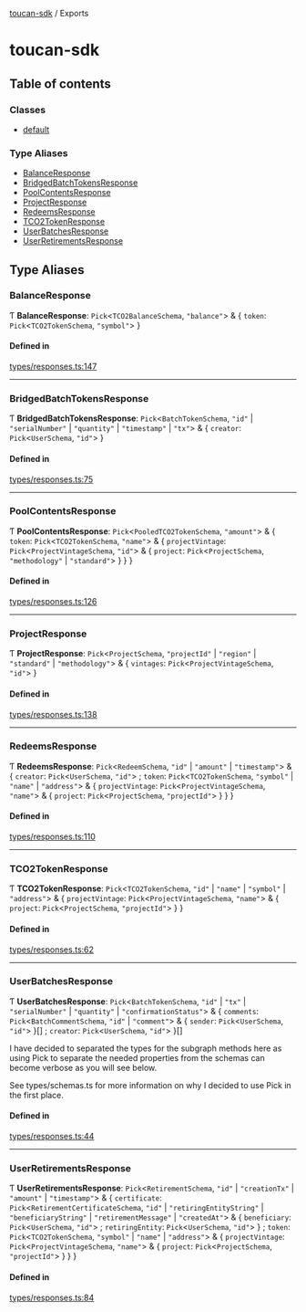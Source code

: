 [toucan-sdk](README.md) / Exports

# toucan-sdk

## Table of contents

### Classes

- [default](classes/default.md)

### Type Aliases

- [BalanceResponse](modules.md#balanceresponse)
- [BridgedBatchTokensResponse](modules.md#bridgedbatchtokensresponse)
- [PoolContentsResponse](modules.md#poolcontentsresponse)
- [ProjectResponse](modules.md#projectresponse)
- [RedeemsResponse](modules.md#redeemsresponse)
- [TCO2TokenResponse](modules.md#tco2tokenresponse)
- [UserBatchesResponse](modules.md#userbatchesresponse)
- [UserRetirementsResponse](modules.md#userretirementsresponse)

## Type Aliases

### BalanceResponse

Ƭ **BalanceResponse**: `Pick`<`TCO2BalanceSchema`, ``"balance"``\> & { `token`: `Pick`<`TCO2TokenSchema`, ``"symbol"``\>  }

#### Defined in

[types/responses.ts:147](https://github.com/GigaHierz/toucan-sdk/blob/b837065/src/types/responses.ts#L147)

___

### BridgedBatchTokensResponse

Ƭ **BridgedBatchTokensResponse**: `Pick`<`BatchTokenSchema`, ``"id"`` \| ``"serialNumber"`` \| ``"quantity"`` \| ``"timestamp"`` \| ``"tx"``\> & { `creator`: `Pick`<`UserSchema`, ``"id"``\>  }

#### Defined in

[types/responses.ts:75](https://github.com/GigaHierz/toucan-sdk/blob/b837065/src/types/responses.ts#L75)

___

### PoolContentsResponse

Ƭ **PoolContentsResponse**: `Pick`<`PooledTCO2TokenSchema`, ``"amount"``\> & { `token`: `Pick`<`TCO2TokenSchema`, ``"name"``\> & { `projectVintage`: `Pick`<`ProjectVintageSchema`, ``"id"``\> & { `project`: `Pick`<`ProjectSchema`, ``"methodology"`` \| ``"standard"``\>  }  }  }

#### Defined in

[types/responses.ts:126](https://github.com/GigaHierz/toucan-sdk/blob/b837065/src/types/responses.ts#L126)

___

### ProjectResponse

Ƭ **ProjectResponse**: `Pick`<`ProjectSchema`, ``"projectId"`` \| ``"region"`` \| ``"standard"`` \| ``"methodology"``\> & { `vintages`: `Pick`<`ProjectVintageSchema`, ``"id"``\>  }

#### Defined in

[types/responses.ts:138](https://github.com/GigaHierz/toucan-sdk/blob/b837065/src/types/responses.ts#L138)

___

### RedeemsResponse

Ƭ **RedeemsResponse**: `Pick`<`RedeemSchema`, ``"id"`` \| ``"amount"`` \| ``"timestamp"``\> & { `creator`: `Pick`<`UserSchema`, ``"id"``\> ; `token`: `Pick`<`TCO2TokenSchema`, ``"symbol"`` \| ``"name"`` \| ``"address"``\> & { `projectVintage`: `Pick`<`ProjectVintageSchema`, ``"name"``\> & { `project`: `Pick`<`ProjectSchema`, ``"projectId"``\>  }  }  }

#### Defined in

[types/responses.ts:110](https://github.com/GigaHierz/toucan-sdk/blob/b837065/src/types/responses.ts#L110)

___

### TCO2TokenResponse

Ƭ **TCO2TokenResponse**: `Pick`<`TCO2TokenSchema`, ``"id"`` \| ``"name"`` \| ``"symbol"`` \| ``"address"``\> & { `projectVintage`: `Pick`<`ProjectVintageSchema`, ``"name"``\> & { `project`: `Pick`<`ProjectSchema`, ``"projectId"``\>  }  }

#### Defined in

[types/responses.ts:62](https://github.com/GigaHierz/toucan-sdk/blob/b837065/src/types/responses.ts#L62)

___

### UserBatchesResponse

Ƭ **UserBatchesResponse**: `Pick`<`BatchTokenSchema`, ``"id"`` \| ``"tx"`` \| ``"serialNumber"`` \| ``"quantity"`` \| ``"confirmationStatus"``\> & { `comments`: `Pick`<`BatchCommentSchema`, ``"id"`` \| ``"comment"``\> & { `sender`: `Pick`<`UserSchema`, ``"id"``\>  }[] ; `creator`: `Pick`<`UserSchema`, ``"id"``\>  }[]

I have decided to separated the types for the subgraph methods here as using Pick to separate
the needed properties from the schemas can become verbose as you will see below.

See types/schemas.ts for more information on why I decided to use Pick in the first place.

#### Defined in

[types/responses.ts:44](https://github.com/GigaHierz/toucan-sdk/blob/b837065/src/types/responses.ts#L44)

___

### UserRetirementsResponse

Ƭ **UserRetirementsResponse**: `Pick`<`RetirementSchema`, ``"id"`` \| ``"creationTx"`` \| ``"amount"`` \| ``"timestamp"``\> & { `certificate`: `Pick`<`RetirementCertificateSchema`, ``"id"`` \| ``"retiringEntityString"`` \| ``"beneficiaryString"`` \| ``"retirementMessage"`` \| ``"createdAt"``\> & { `beneficiary`: `Pick`<`UserSchema`, ``"id"``\> ; `retiringEntity`: `Pick`<`UserSchema`, ``"id"``\>  } ; `token`: `Pick`<`TCO2TokenSchema`, ``"symbol"`` \| ``"name"`` \| ``"address"``\> & { `projectVintage`: `Pick`<`ProjectVintageSchema`, ``"name"``\> & { `project`: `Pick`<`ProjectSchema`, ``"projectId"``\>  }  }  }

#### Defined in

[types/responses.ts:84](https://github.com/GigaHierz/toucan-sdk/blob/b837065/src/types/responses.ts#L84)
